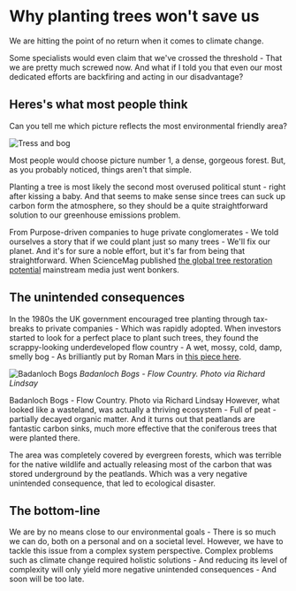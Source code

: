 # Why planting trees won't save us

We are hitting the point of no return when it comes to climate change.

Some specialists would even claim that we've crossed the threshold - That we are pretty much screwed now. And what if I told you that even our most dedicated efforts are backfiring and acting in our disadvantage?

## Heres's what most people think
Can you tell me which picture reflects the most environmental friendly area?

![Tress and bog](../images/trees_and_bog.png)

Most people would choose picture number 1, a dense, gorgeous forest. But, as you probably noticed, things aren't that simple.

Planting a tree is most likely the second most overused political stunt - right after kissing a baby. And that seems to make sense since trees can suck up carbon form the atmosphere, so they should be a quite straightforward solution to our greenhouse emissions problem. 

From Purpose-driven companies to huge private conglomerates - We told ourselves a story that if we could plant just so many trees - We'll fix our planet. And it's for sure a noble effort, but it's far from being that straightforward. When ScienceMag published [the global tree restoration potential](https://www.science.org/doi/10.1126/science.aax0848) mainstream media just went bonkers.

## The unintended consequences
In the 1980s the UK government encouraged tree planting through tax-breaks to private companies - Which was rapidly adopted. When investors started to look for a perfect place to plant such trees, they found the scrappy-looking underdeveloped flow country - A wet, mossy, cold, damp, smelly bog - As brilliantly put by Roman Mars in [this piece here](https://99percentinvisible.org/episode/for-the-love-of-peat/).

![Badanloch Bogs](../images/badalonch_bogs.png)
_Badanloch Bogs - Flow Country. Photo via Richard Lindsay_

Badanloch Bogs - Flow Country. Photo via Richard Lindsay
However, what looked like a wasteland, was actually a thriving ecosystem - Full of peat - partially decayed organic matter. And it turns out that peatlands are fantastic carbon sinks, much more effective that the coniferous trees that were planted there.

The area was completely covered by evergreen forests, which was terrible for the native wildlife and actually releasing most of the carbon that was stored underground by the peatlands. Which was a very negative unintended consequence, that led to ecological disaster.

## The bottom-line
We are by no means close to our environmental goals - There is so much we can do, both on a personal and on a societal level. However, we have to tackle this issue from a complex system perspective.
Complex problems such as climate change required holistic solutions - And reducing its level of complexity will only yield more negative unintended consequences - And soon will be too late.
